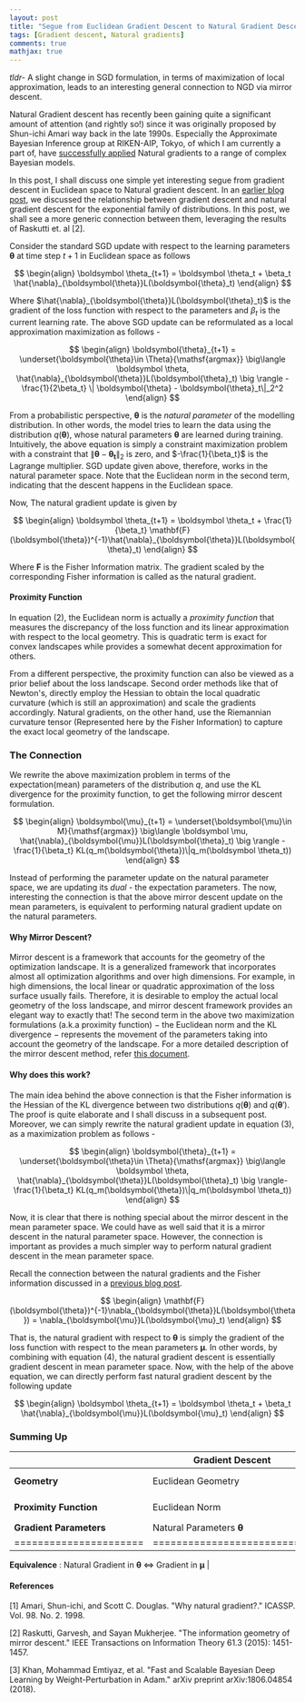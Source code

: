```yaml
---
layout: post
title: "Segue from Euclidean Gradient Descent to Natural Gradient Descent"
tags: [Gradient descent, Natural gradients]
comments: true
mathjax: true
---
```


*tldr-* A slight change in SGD formulation, in terms of maximization of local approximation, leads to an interesting general connection to NGD via mirror descent.


Natural Gradient descent has recently been gaining quite a significant amount of attention (and rightly so!) since it was originally proposed by Shun-ichi Amari way back in the late 1990s. Especially the Approximate Bayesian Inference group at RIKEN-AIP, Tokyo, of which I am currently a part of, have [successfully applied](https://emtiyaz.github.io/publications.html) Natural gradients to a range of complex Bayesian models.

In this post, I shall discuss one simple yet interesting segue from gradient descent in Euclidean space to Natural gradient descent. In an [earlier blog post](https://antixk.github.io/blog/nat-grad-exp-fam/), we discussed the relationship between gradient descent and natural gradient descent for the exponential family of distributions. In this post, we shall see a more generic connection between them, leveraging the results of Raskutti et. al [2].

Consider the standard SGD update with respect to the learning parameters $\boldsymbol{\theta}$ at time step $t+1$ in Euclidean space as follows

$$
\begin{align}
\boldsymbol \theta_{t+1} = \boldsymbol \theta_t + \beta_t \hat{\nabla}_{\boldsymbol{\theta}}L(\boldsymbol{\theta}_t)
\end{align}
$$

Where $\hat{\nabla}_{\boldsymbol{\theta}}L(\boldsymbol{\theta}_t)$ is the gradient of the loss function with respect to the parameters and $\beta_t$ is the current learning rate. The above SGD update can be reformulated as a local approximation maximization as follows -

$$
\begin{align}
\boldsymbol{\theta}_{t+1} = \underset{\boldsymbol{\theta}\in \Theta}{\mathsf{argmax}} \big\langle \boldsymbol \theta, \hat{\nabla}_{\boldsymbol{\theta}}L(\boldsymbol{\theta}_t) \big \rangle - \frac{1}{2\beta_t}
 \| \boldsymbol{\theta} - \boldsymbol{\theta}_t\|_2^2
 \end{align}
 $$

From a probabilistic perspective, $\boldsymbol \theta$ is the *natural parameter* of the modelling distribution. In other words, the model tries to learn the data using the distribution $q(\boldsymbol{\theta})$, whose natural parameters $\boldsymbol{\theta}$ are learned during training. Intuitively, the above equation is simply a constraint maximization problem with a constraint that $\|\boldsymbol{\theta} - \boldsymbol{\theta_t}\|_2$ is zero, and $-\frac{1}{\beta_t}$ is the Lagrange multiplier. SGD update given above, therefore, works in the natural parameter space. Note that the Euclidean norm in the second term, indicating that the descent happens in the Euclidean space.

Now, The natural gradient update is given by

$$
\begin{align}
\boldsymbol \theta_{t+1} = \boldsymbol \theta_t + \frac{1}{\beta_t} \mathbf{F}(\boldsymbol{\theta})^{-1}\hat{\nabla}_{\boldsymbol{\theta}}L(\boldsymbol{\theta}_t)
\end{align}
$$

Where $\mathbf{F}$ is the Fisher Information matrix. The gradient scaled by the corresponding Fisher information is called as the natural gradient. 

#### Proximity Function
In equation (2), the Euclidean norm is actually a *proximity function* that measures the discrepancy of the loss function and its linear approximation with respect to the local geometry. This is quadratic term is exact for convex landscapes while provides a somewhat decent approximation for others. 

From a different perspective, the proximity function can also be viewed as a prior belief about the loss landscape. Second order methods like that of Newton's, directly employ the Hessian to obtain the local quadratic curvature (which is still an approximation) and scale the gradients accordingly. Natural gradients, on the other hand, use the Riemannian curvature tensor (Represented here by the Fisher Information) to capture the exact local geometry of the landscape.

### The Connection
We rewrite the above maximization problem in terms of the expectation(mean) parameters of the distribution $q$, and use the KL divergence for the proximity function, to get the following mirror descent formulation.

$$
\begin{align}
\boldsymbol{\mu}_{t+1} = \underset{\boldsymbol{\mu}\in M}{\mathsf{argmax}} \big\langle \boldsymbol \mu, \hat{\nabla}_{\boldsymbol{\mu}}L(\boldsymbol{\theta}_t) \big \rangle - \frac{1}{\beta_t}
 KL(q_m(\boldsymbol{\theta})\|q_m(\boldsymbol \theta_t))
 \end{align}
 $$

Instead of performing the parameter update on the natural parameter space, we are updating its *dual* - the expectation parameters. The now, interesting the connection is that the above mirror descent update on the mean parameters, is equivalent to performing natural gradient update on the natural parameters. 

#### Why Mirror Descent?
Mirror descent is a framework that accounts for the geometry of the optimization landscape. It is a generalized framework that incorporates almost all optimization algorithms and over high dimensions. For example, in high dimensions, the local linear or quadratic approximation of the loss surface usually fails. Therefore, it is desirable to employ the actual local geometry of the loss landscape, and mirror descent framework provides an elegant way to exactly that! The second term in the above two maximization formulations (a.k.a proximity function) $-$ the Euclidean norm and the KL divergence $-$ represents the movement of the parameters taking into account the geometry of the landscape. For a more detailed description of the mirror descent method, refer [this document](http://www.princeton.edu/~yc5/ele538_optimization/lectures/mirror_descent.pdf).


#### Why does this work?
The main idea behind the above connection is that the Fisher information is the Hessian of the KL divergence between two distributions $q(\boldsymbol{\theta})$ and $q(\boldsymbol{\theta}')$. The proof is quite elaborate and I shall discuss in a subsequent post. Moreover, we can simply rewrite the natural gradient update in equation (3), as a maximization problem as follows -

$$
\begin{align}
\boldsymbol{\theta}_{t+1} = \underset{\boldsymbol{\theta}\in \Theta}{\mathsf{argmax}} \big\langle \boldsymbol \theta, \hat{\nabla}_{\boldsymbol{\theta}}L(\boldsymbol{\theta}_t) \big \rangle- \frac{1}{\beta_t}
 KL(q_m(\boldsymbol{\theta})\|q_m(\boldsymbol \theta_t))
 \end{align}
 $$

Now, it is clear that there is nothing special about the mirror descent in the mean parameter space. We could have as well said that it is a mirror descent in the natural parameter space. However, the connection is important as provides a much simpler way to perform natural gradient descent in the mean parameter space.

Recall the connection between the natural gradients and the Fisher information discussed in a [previous blog post](https://antixk.github.io/blog/nat-grad-exp-fam/).

$$
\begin{align}
\mathbf{F}(\boldsymbol{\theta})^{-1}\nabla_{\boldsymbol{\theta}}L(\boldsymbol{\theta}) = \nabla_{\boldsymbol{\mu}}L(\boldsymbol{\mu}_t)
\end{align}
$$

That is, the natural gradient with respect to $\boldsymbol{\theta}$ is simply the gradient of the loss function with respect to the mean parameters $\boldsymbol{\mu}$.  In other words, by combining with equation (4), the natural gradient descent is essentially gradient descent in mean parameter space. Now, with the help of the above equation, we can directly perform fast natural gradient descent by the following update

$$
\begin{align}
\boldsymbol \theta_{t+1} = \boldsymbol \theta_t + \beta_t \hat{\nabla}_{\boldsymbol{\mu}}L(\boldsymbol{\mu}_t)
\end{align}
$$


### Summing Up

|                      | **Gradient Descent**         | **Natural Gradient Descent**                   |
|--------------------- | ------------------------- | ------------------------------------------ |
| **Geometry**             | Euclidean Geometry        | Statistical Manifold (Riemannian Geometry) |
| **Proximity Function**   | Euclidean Norm            | Bergman Divergence (Ex. KL Divergence)     |
| **Gradient Parameters**  | Natural Parameters $\boldsymbol \theta$ | Mean Parameters $\boldsymbol{\mu}$    |
|======================|===========================|========================= |

**Equivalence** : Natural Gradient in $\boldsymbol{\theta}$ $\Leftrightarrow$ Gradient in $\boldsymbol{\mu}$ |
 
#### References
[1] Amari, Shun-ichi, and Scott C. Douglas. "Why natural gradient?." ICASSP. Vol. 98. No. 2. 1998.

[2] Raskutti, Garvesh, and Sayan Mukherjee. "The information geometry of mirror descent." IEEE Transactions on Information Theory 61.3 (2015): 1451-1457.

[3] Khan, Mohammad Emtiyaz, et al. "Fast and Scalable Bayesian Deep Learning by Weight-Perturbation in Adam." arXiv preprint arXiv:1806.04854 (2018).
